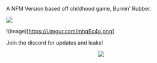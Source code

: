 A NFM Version based off childhood game, Burnin' Rubber.

<img src="https://i.imgur.com/mhqEc4o.png"/>

!(image)[https://i.imgur.com/mhqEc4o.png]


Join the discord for updates and leaks!
<p align="center">
 <a href="https://discord.gg/vSJ4XV2Nxd" target"blank_"><img src="https://img.shields.io/discord/815419423564759040?color=%237289da&label=Invite&logo=discord&logoColor=%237289da&style=flat-square"></a>
  
